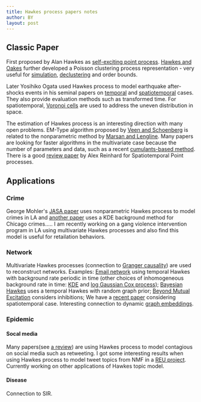 ```yaml
---
title: Hawkes process papers notes
author: BY
layout: post
---
```

## Classic Paper
First proposed by Alan Hawkes as [self-exciting point process](https://academic.oup.com/biomet/article/58/1/83/224809). [Hawkes and Oakes](https://www.cambridge.org/core/journals/journal-of-applied-probability/article/cluster-process-representation-of-a-selfexciting-process/E836A3D07D808068E2F9F3E7E366B081) further developed a Poisson clustering process representation - very useful for [simulation](https://agupubs.onlinelibrary.wiley.com/doi/full/10.1029/2003JB002879), [declustering](https://www.jstor.org/stable/3085650?seq=1#metadata_info_tab_contents) and order bounds. 

Later Yosihiko Ogata used Hawkes process to model earthquake after-shocks events in his seminal papers on [temporal](https://www.tandfonline.com/doi/abs/10.1080/01621459.1988.10478560) and [spatiotemporal](https://link.springer.com/article/10.1023/A:1003403601725) cases. They also provide evaluation methods such as transformed time. For spatiotemporal, [Voronoi cells](https://projecteuclid.org/euclid.aoas/1419001742) are used to address the uneven distribution in space.  

The estimation of Hawkes process is an interesting direction with many open problems. EM-Type algorithm proposed by [Veen and Schoenberg](https://www.tandfonline.com/doi/abs/10.1198/016214508000000148) is related to the nonparametric method by [Marsan and Lengline](http://science.sciencemag.org/content/319/5866/1076). Many papers are looking for faster algorithms in the multivariate case because the number of parameters and data, such as a recent [cumulants-based method](http://jmlr.org/papers/volume18/17-284/17-284.pdf). There is a good [review paper](https://projecteuclid.org/euclid.ss/1534147221) by Alex Reinhard for Spatiotemporal Point processes.

## Applications
### Crime
George Mohler's [JASA paper](https://amstat.tandfonline.com/doi/abs/10.1198/jasa.2011.ap09546) uses nonparametric Hawkes process to model crimes in LA and [another paper](https://www.sciencedirect.com/science/article/pii/S0169207014000284) uses a KDE background method for Chicago crimes..... I am recently working on a gang violence intervention program in LA using multivariate Hawkes processes and also find this model is useful for retailation behaviors.


### Network
Multivariate Hawkes processes (connection to [Granger causality](https://onlinelibrary.wiley.com/doi/full/10.1111/jtsa.12213)) are used to reconstruct networks. Examples: [Email network](https://www.tandfonline.com/doi/abs/10.1080/01621459.2015.1135802) using temporal Hawkes with background rate periodic in time (other choices of inhomogeneous background rate in time: [KDE](http://paleo.sscnet.ucla.edu/Lewis-Molher-EM_Preprint.pdf) and [log Gaussian Cox process](https://projecteuclid.org/euclid.aoas/1380804805)); [Bayesian Hawkes](http://proceedings.mlr.press/v32/linderman14.pdf) uses a temporal Hawkes with random graph prior; [Beyond Mutual Excitation](https://arxiv.org/pdf/1707.04928.pdf) considers inhibitions; We have a [recent paper](https://arxiv.org/abs/1811.06321) considering spatiotemporal case. 
Interesting connection to dynamic [graph embeddings](https://ieeexplore.ieee.org/document/8294302/).

### Epidemic
#### Socal media
Many papers(see [a review](https://arxiv.org/pdf/1708.06401.pdf)) are using Hawkes process to model contagious on social media such as retweeting. I got some interesting results when using Hawkes process to model tweet topics from NMF in a [REU project](https://academic.oup.com/imamat/article/81/3/409/2871030). Currently working on other applications of Hawkes topic model.
#### Disease
Connection to SIR.